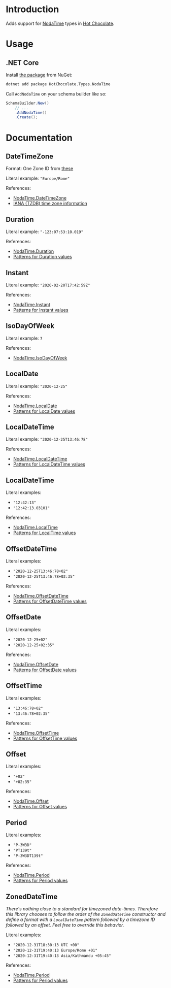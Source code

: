 # Introduction

Adds support for [NodaTime](https://github.com/nodatime/nodatime) types in [Hot Chocolate](https://github.com/ChilliCream/hotchocolate).

# Usage

## .NET Core

Install [the package](https://www.nuget.org/packages/HotChocolate.Types.NodaTime) from NuGet:

```bash
dotnet add package HotChocolate.Types.NodaTime
```

Call `AddNodaTime` on your schema builder like so:

```c#
SchemaBuilder.New()
    // ...
    .AddNodaTime()
    .Create();
```

# Documentation

## DateTimeZone

Format: One Zone ID from [these](https://nodatime.org/TimeZones)

Literal example: `"Europe/Rome"`

References:
 - [NodaTime.DateTimeZone](https://nodatime.org/2.4.x/api/NodaTime.DateTimeZone.html)
 - [IANA (TZDB) time zone information](https://nodatime.org/TimeZones)

## Duration

Literal example: `"-123:07:53:10.019"`

References:
 - [NodaTime.Duration](https://nodatime.org/2.4.x/api/NodaTime.Duration.html)
 - [Patterns for Duration values](https://nodatime.org/2.4.x/userguide/duration-patterns)

## Instant

Literal example: `"2020-02-20T17:42:59Z"`

References:
 - [NodaTime.Instant](https://nodatime.org/2.4.x/api/NodaTime.Instant.html)
 - [Patterns for Instant values](https://nodatime.org/2.4.x/userguide/instant-patterns)

## IsoDayOfWeek

Literal example: `7`

References:
 - [NodaTime.IsoDayOfWeek](https://nodatime.org/2.4.x/api/NodaTime.IsoDayOfWeek.html)

## LocalDate

Literal example: `"2020-12-25"`

References:
 - [NodaTime.LocalDate](https://nodatime.org/2.4.x/api/NodaTime.LocalDate.html)
 - [Patterns for LocalDate values](https://nodatime.org/2.4.x/userguide/localdate-patterns)

## LocalDateTime

Literal example: `"2020-12-25T13:46:78"`

References:
 - [NodaTime.LocalDateTime](https://nodatime.org/2.4.x/api/NodaTime.LocalDateTime.html)
 - [Patterns for LocalDateTime values](https://nodatime.org/2.4.x/userguide/localdatetime-patterns)

## LocalDateTime

Literal examples: 
 - `"12:42:13"`
 - `"12:42:13.03101"`

References:
 - [NodaTime.LocalTime](https://nodatime.org/2.4.x/api/NodaTime.LocalTime.html)
 - [Patterns for LocalTime values](https://nodatime.org/2.4.x/userguide/localtime-patterns)

## OffsetDateTime

Literal examples: 
 - `"2020-12-25T13:46:78+02"`
 - `"2020-12-25T13:46:78+02:35"`

References:
 - [NodaTime.OffsetDateTime](https://nodatime.org/2.4.x/api/NodaTime.OffsetDateTime.html)
 - [Patterns for OffsetDateTime values](https://nodatime.org/2.4.x/userguide/offsetdatetime-patterns)

## OffsetDate

Literal examples: 
 - `"2020-12-25+02"`
 - `"2020-12-25+02:35"`

References:
 - [NodaTime.OffsetDate](https://nodatime.org/2.4.x/api/NodaTime.OffsetDate.html)
 - [Patterns for OffsetDate values](https://nodatime.org/2.4.x/userguide/offsetdate-patterns)

## OffsetTime

Literal examples: 
 - `"13:46:78+02"`
 - `"13:46:78+02:35"`

References:
 - [NodaTime.OffsetTime](https://nodatime.org/2.4.x/api/NodaTime.OffsetTime.html)
 - [Patterns for OffsetTime values](https://nodatime.org/2.4.x/userguide/offsettime-patterns)

## Offset

Literal examples: 
 - `"+02"`
 - `"+02:35"`

References:
 - [NodaTime.Offset](https://nodatime.org/2.4.x/api/NodaTime.Offset.html)
 - [Patterns for Offset values](https://nodatime.org/2.4.x/userguide/offset-patterns)

## Period

Literal examples: 
 - `"P-3W3D"`
 - `"PT139t"`
 - `"P-3W3DT139t"`

References:
 - [NodaTime.Period](https://nodatime.org/2.4.x/api/NodaTime.Period.html)
 - [Patterns for Period values](https://nodatime.org/2.4.x/userguide/period-patterns)

## ZonedDateTime

*There's nothing close to a standard for timezoned date-times. Therefore this library chooses to follow the order of the `ZonedDateTime` constructor and define a format with a `LocalDateTime` pattern followed by a timezone ID followed by an offset.
Feel free to override this behavior.*

Literal examples: 
 - `"2020-12-31T18:30:13 UTC +00"`
 - `"2020-12-31T19:40:13 Europe/Rome +01"`
 - `"2020-12-31T19:40:13 Asia/Kathmandu +05:45"`

References:
 - [NodaTime.Period](https://nodatime.org/2.4.x/api/NodaTime.ZonedDateTime.html)
 - [Patterns for Period values](https://nodatime.org/2.4.x/userguide/zoneddatetime-patterns)
